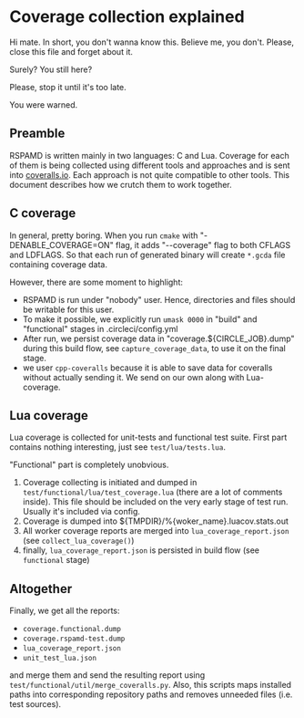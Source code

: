 Coverage collection explained
=============================

Hi mate. In short, you don't wanna know this. Believe me, you don't. Please, close this file and forget about it.

Surely? You still here?

Please, stop it until it's too late.

You were warned.


Preamble
--------
RSPAMD is written mainly in two languages: C and Lua. Coverage for each of them is being collected using different 
tools and approaches and is sent into [coveralls.io](https://coveralls.io).
Each approach is not quite compatible to other tools. This document describes how we crutch them to work together.


C coverage
----------
In general, pretty boring. When you run `cmake` with "-DENABLE_COVERAGE=ON" flag, it adds "--coverage" flag to both
CFLAGS and LDFLAGS. So that each run of generated binary will create `*.gcda` file containing coverage data.

However, there are some moment to highlight:

- RSPAMD is run under "nobody" user. Hence, directories and files should be writable for this user. 
- To make it possible, we explicitly run `umask 0000` in "build" and "functional" stages in .circleci/config.yml
- After run, we persist coverage data in "coverage.${CIRCLE\_JOB}.dump" during this build flow, see `capture_coverage_data`,
  to use it on the final stage.
- we user `cpp-coveralls` because it is able to save data for coveralls without actually sending it. We send on our own
  along with Lua-coverage.

Lua coverage
------------
Lua coverage is collected for unit-tests and functional test suite. 
First part contains nothing interesting, just see `test/lua/tests.lua`.

"Functional" part is completely unobvious.

1. Coverage collecting is initiated and dumped in `test/functional/lua/test_coverage.lua` (there are a lot of comments inside).
   This file should be included on the very early stage of test run. Usually it's included via config.
2. Coverage is dumped into ${TMPDIR}/%{woker_name}.luacov.stats.out
3. All worker coverage reports are merged into `lua_coverage_report.json` (see `collect_lua_coverage()`)
4. finally, `lua_coverage_report.json` is persisted in build flow (see `functional` stage)

Altogether
----------

Finally, we get all the reports:

- `coverage.functional.dump` 
- `coverage.rspamd-test.dump`
- `lua_coverage_report.json`
- `unit_test_lua.json`

and merge them and send the resulting report using `test/functional/util/merge_coveralls.py`. Also, this scripts maps installed
paths into corresponding repository paths and removes unneeded files (i.e. test sources).
